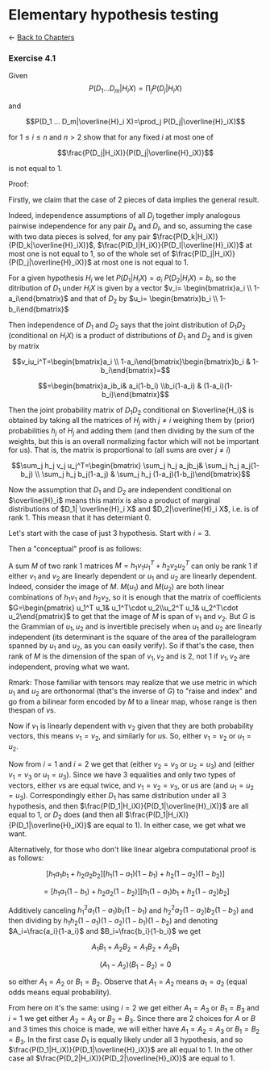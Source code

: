 # Elementary hypothesis testing

$\leftarrow$ [Back to Chapters](./index.html)





### Exercise 4.1

Given 
$$P(D_1 ... D_m|H_i X)=\prod_j P(D_j|H_iX)$$

and 

$$P(D_1 ... D_m|\overline{H}_i X)=\prod_j P(D_j|\overline{H}_iX)$$

for $1\leq i\leq n$ and $n>2$ show that for any fixed $i$ at most one of 

$$\frac{P(D_j|H_iX)}{P(D_j|\overline{H}_iX)}$$

is not equal to $1$.


Proof: 

Firstly, we claim that the case of $2$ pieces of data implies the general result. 

Indeed, independence assumptions of all $D_j$ together imply analogous pairwise independence for any pair $D_k$ and $D_l$, and so, assuming the case with two data pieces is solved, for any pair $\frac{P(D_k|H_iX)}{P(D_k|\overline{H}_iX)}$, $\frac{P(D_l|H_iX)}{P(D_l|\overline{H}_iX)}$ at most one is not equal to $1$, so of the whole set of $\frac{P(D_j|H_iX)}{P(D_j|\overline{H}_iX)}$  at most one is not equal to $1$.



For a given hypothesis $H_i$ we let $P(D_1|H_i X)=a_i$ $P(D_2|H_i X)=b_i$, so the ditribution of $D_1$ under $H_iX$ is given by a vector $v_i= \begin{bmatrix}a_i \\ 1-a_i\end{bmatrix}$ and that of $D_2$ by $u_i= \begin{bmatrix}b_i \\ 1-b_i\end{bmatrix}$ 


Then independence of $D_1$ and $D_2$ says that the joint distribution of $D_1D_2$ (conditional on $H_iX$) is a product of distributions of $D_1$ and $D_2$ and is given by matrix 

$$v_iu_i^T=\begin{bmatrix}a_i \\ 1-a_i\end{bmatrix}\begin{bmatrix}b_i & 1-b_i\end{bmatrix}=$$

$$=\begin{bmatrix}a_ib_i& a_i(1-b_i)  \\b_i(1-a_i) & (1-a_i)(1-b_i)\end{bmatrix}$$

Then the joint probability matrix of $D_1D_2$ conditional on $\overline{H_i}$ is obtained by taking all the matrices of $H_j$ with $j\neq i$ weighing them by (prior) probabilities $h_j$ of $H_j$  and adding them (and then dividing by the sum of the weights, but this is an overall normalizing factor which will not be important for us). That is, the matrix is proportional to (all sums are over $j\neq i$)


$$\sum_j h_j v_j u_j^T=\begin{bmatrix} \sum_j h_j a_jb_j& \sum_j h_j  a_j(1-b_j)  \\ \sum_j h_j b_j(1-a_j) & \sum_j h_j  (1-a_j)(1-b_j)\end{bmatrix}$$

Now the assumption that $D_1$ and $D_2$ are independent conditional on $\overline{H}_i$ means this matrix is also a product of marginal distributions of $D_1|  \overline{H}_i X$ and $D_2|\overline{H}_i X$, i.e. is of rank $1$. This measn that it has determiant $0$. 


Let's start with the case of just 3 hypothesis.  Start with $i=3$.

Then a "conceptual" proof is as follows:

A sum $M$ of two rank 1 matrices  $M=h_1 v_1 u^T_1 +h_2 v_2 u^T_2$ can only be rank 1 if either $v_1$ and $v_2$ are linearly dependent or $u_1$ and $u_2$ are linearly dependent. Indeed, 
consider the image of $M$. $M(u_1)$ and $M
(u_2)$  are both linear combinations of $h_1 v_1$ and $h_2 v_2$, so it is enough that the matrix of coefficients $G=\begin{pmatrix} u_1^T u_1& u_1^T\cdot u_2\\u_2^T u_1& u_2^T\cdot u_2\end{pmatrix}$ to get that the image of $M$ is span of $v_1$ and $v_2$. But $G$ is the Grammian of $u_1, u_2$ and is invertible precisely when $u_1$ and $u_2$ are linearly independent (its determinant is the square of the area of the parallelogram spanned by $u_1$ and $u_2$, as you can easily verify). So if that's the case, then rank of $M$ is the dimension of the span of $v_1, v_2$ and is 2, not 1 if $v_1, v_2$ are independent, proving what we want.

Rmark: Those familiar with tensors may realize that we use metric in which $u_1$ and $u_2$ are orthonormal (that's the inverse of $G$) to "raise and index" and go from a bilinear form encoded by $M$ to a linear map, whose range is then thespan of $v$s. 

Now if $v_1$ is linearly dependent with $v_2$ given that they are both probability vectors, this means $v_1=v_2$, and similarly for $u$s. So, either $v_1=v_2$ or $u_1=u_2$.

Now from $i=1$ and $i=2$ we get that (either $v_2=v_3$ or $u_2=u_3$) and (either $v_1=v_3$ or $u_1=u_3$). Since we have 3 equalities and only two types of vectors, either $v$s are equal twice, and $v_1=v_2=v_3$, or $u$s are (and $u_1=u_2=u_3$). Correspondingly either $D_1$ has same distribution under all 3 hypothesis, and then  $\frac{P(D_1|H_iX)}{P(D_1|\overline{H}_iX)}$  are all equal to $1$, or $D_2$ does (and then all $\frac{P(D_1|H_iX)}{P(D_1|\overline{H}_iX)}$  are equal to $1$). In either case, we get what we want.



Alternatively, for those who don't like linear algebra computational proof is as follows:


$$[h_1 a_1 b_1+h_2 a_2 b_2][h_1 (1-a_1)(1-b_1)+h_2 (1-a_2) (1-b_2)]$$

$$=[h_1 a_1 (1-b_1)+h_2 a_2 (1-b_2)][h_1 (1-a_1)b_1+h_2 (1-a_2) b_2]$$


Additively canceling $h_1^2 a_1(1-a_1)b_1(1-b_1)$ and $h_2^2 a_2(1-a_2)b_2(1-b_2)$ and then dividing by $h_1h_2(1-a_1)(1-a_2)(1-b_1)(1-b_2)$ and
denoting $A_i=\frac{a_i}{1-a_i}$ and $B_i=\frac{b_i}{1-b_i}$ we get

$$A_1B_1+A_2 B_2=A_1B_2+A_2B_1$$

$$(A_1-A_2)(B_1-B_2)=0$$

so either $A_1=A_2$ or $B_1=B_2$. Observe that $A_1=A_2$ means $a_1=a_2$ (equal odds means equal probability).

From here on it's the same: using $i=2$ we get either $A_1=A_3$ or $B_1=B_3$ and  $i=1$ we get either $A_2=A_3$ or $B_2=B_3$. Since there are 2 choices for $A$ or $B$ and 3 times this choice is made, we will either have $A_1=A_2=A_3$ or $B_1=B_2=B_3$. In the first case $D_1$ is equally likely under all $3$ hypothesis, and so $\frac{P(D_1|H_iX)}{P(D_1|\overline{H}_iX)}$  are all equal to $1$. In the other case all $\frac{P(D_2|H_iX)}{P(D_2|\overline{H}_iX)}$ are equal to $1$.
